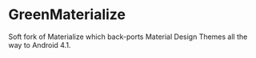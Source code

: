 GreenMaterialize
================

Soft fork of Materialize which back-ports Material Design Themes 
all the way to Android 4.1.

